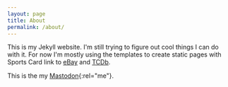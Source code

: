 ```yaml
---
layout: page
title: About
permalink: /about/
---
```


This is my Jekyll website. I'm still trying to figure out cool things I can do with it. For now I'm mostly using the templates to create static pages with Sports Card link to [eBay](https://ebay.com/) and [TCDb](https://www.tcdb.com/).

This is the my [Mastodon](https://techhub.social/@bigjim){:rel="me"}.
